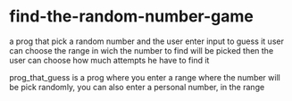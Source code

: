 # find-the-random-number-game
a prog that pick a random number and the user enter input to guess it
user can choose the range in wich the number to find will be picked
then the user can choose how much attempts he have to find it

prog_that_guess is a prog where you enter a range where the number will be pick randomly,
you can also enter a personal number, in the range
